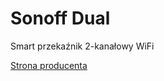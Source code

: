 # Sonoff Dual
Smart przekaźnik 2-kanałowy WiFi

[Strona producenta](https://sonoff.tech/product/wifi-diy-smart-switches/dualr2)